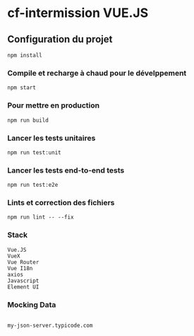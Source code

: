 # cf-intermission VUE.JS

## Configuration du projet
```
npm install
```

### Compile et recharge à chaud pour le dévelppement
```
npm start
```

### Pour mettre en production
```
npm run build
```

### Lancer les tests unitaires
```
npm run test:unit
```

### Lancer les tests end-to-end tests
```
npm run test:e2e
```

### Lints et correction des fichiers
```
npm run lint -- --fix
```

### Stack
```
Vue.JS
VueX
Vue Router
Vue I18n
axios
Javascript
Element UI
```

### Mocking Data
```

my-json-server.typicode.com
```
